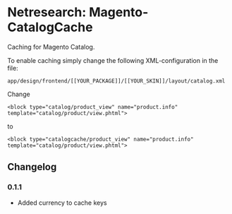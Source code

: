 # Netresearch: Magento-CatalogCache

Caching for Magento Catalog.

To enable caching simply change the following XML-configuration in the file:

 `app/design/frontend/[[YOUR_PACKAGE]]/[[YOUR_SKIN]]/layout/catalog.xml`

Change

`<block type="catalog/product_view" name="product.info" template="catalog/product/view.phtml">`

to

`<block type="catalogcache/product_view" name="product.info" template="catalog/product/view.phtml">`

## Changelog

### 0.1.1
* Added currency to cache keys